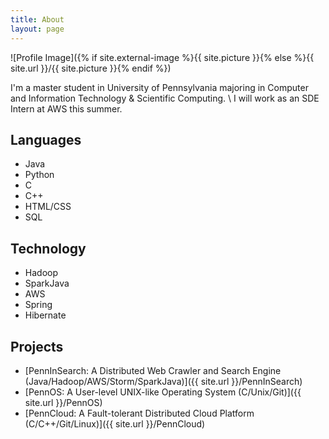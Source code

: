 ```yaml
---
title: About
layout: page
---
```

![Profile Image]({% if site.external-image %}{{ site.picture }}{% else %}{{ site.url }}/{{ site.picture }}{% endif %})

I'm a master student in University of Pennsylvania majoring in Computer and Information Technology & Scientific Computing.
\\
I will work as an SDE Intern at AWS this summer. 
 
## Languages
+ Java 
+ Python
+ C
+ C++
+ HTML/CSS
+ SQL

## Technology
+ Hadoop
+ SparkJava
+ AWS
+ Spring
+ Hibernate 

## Projects  
+ [PennInSearch: A Distributed Web Crawler and Search Engine (Java/Hadoop/AWS/Storm/SparkJava)]({{ site.url }}/PennInSearch)
+ [PennOS: A User-level UNIX-like Operating System (C/Unix/Git)]({{ site.url }}/PennOS)
+ [PennCloud: A Fault-tolerant Distributed Cloud Platform (C/C++/Git/Linux)]({{ site.url }}/PennCloud)